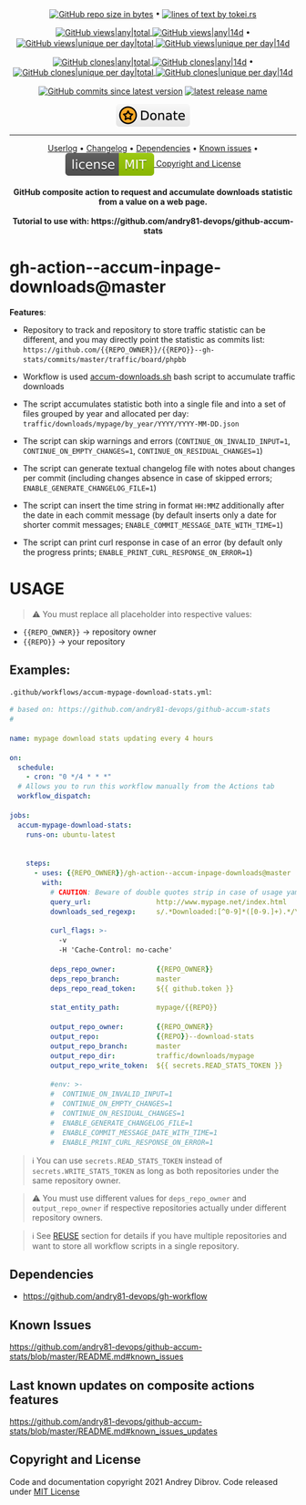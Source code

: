 <p align="center">
  <a href="#"><img src="https://img.shields.io/github/repo-size/andry81-devops/gh-action--accum-inpage-downloads" valign="middle" alt="GitHub repo size in bytes" /></a>
• <a href="https://github.com/XAMPPRocky/tokei"><img src="https://tokei.rs/b1/github/andry81-devops/gh-action--accum-inpage-downloads?category=lines" valign="middle" alt="lines of text by tokei.rs" /></a>
</p>

<p align="center">
  <a href="https://github.com/andry81-stats/gh-action--accum-inpage-downloads--gh-stats/commits/master/traffic/views">
    <img src="https://img.shields.io/badge/dynamic/json?color=success&label=Github%20views|all&query=count&url=https://github.com/andry81-stats/gh-action--accum-inpage-downloads--gh-stats/raw/master/traffic/views/latest-accum.json?raw=True&logo=github" valign="middle" alt="GitHub views|any|total" />
    <img src="https://img.shields.io/badge/dynamic/json?color=success&label=14d&query=count&url=https://github.com/andry81-stats/gh-action--accum-inpage-downloads--gh-stats/raw/master/traffic/views/latest.json?raw=True" valign="middle" alt="GitHub views|any|14d" /></a>
• <a href="https://github.com/andry81-stats/gh-action--accum-inpage-downloads--gh-stats/commits/master/traffic/views">
    <img src="https://img.shields.io/badge/dynamic/json?color=success&label=Github%20views|unq&query=uniques&url=https://github.com/andry81-stats/gh-action--accum-inpage-downloads--gh-stats/raw/master/traffic/views/latest-accum.json?raw=True&logo=github" valign="middle" alt="GitHub views|unique per day|total" />
    <img src="https://img.shields.io/badge/dynamic/json?color=success&label=14d&query=uniques&url=https://github.com/andry81-stats/gh-action--accum-inpage-downloads--gh-stats/raw/master/traffic/views/latest.json?raw=True" valign="middle" alt="GitHub views|unique per day|14d" /></a>
</p>

<p align="center">
  <a href="https://github.com/andry81-stats/gh-action--accum-inpage-downloads--gh-stats/commits/master/traffic/clones">
    <img src="https://img.shields.io/badge/dynamic/json?color=success&label=Github%20clones|all&query=count&url=https://github.com/andry81-stats/gh-action--accum-inpage-downloads--gh-stats/raw/master/traffic/clones/latest-accum.json?raw=True&logo=github" valign="middle" alt="GitHub clones|any|total" />
    <img src="https://img.shields.io/badge/dynamic/json?color=success&label=14d&query=count&url=https://github.com/andry81-stats/gh-action--accum-inpage-downloads--gh-stats/raw/master/traffic/clones/latest.json?raw=True" valign="middle" alt="GitHub clones|any|14d" /></a>
• <a href="https://github.com/andry81-stats/gh-action--accum-inpage-downloads--gh-stats/commits/master/traffic/clones">
    <img src="https://img.shields.io/badge/dynamic/json?color=success&label=Github%20clones|unq&query=uniques&url=https://github.com/andry81-stats/gh-action--accum-inpage-downloads--gh-stats/raw/master/traffic/clones/latest-accum.json?raw=True&logo=github" valign="middle" alt="GitHub clones|unique per day|total" />
    <img src="https://img.shields.io/badge/dynamic/json?color=success&label=14d&query=uniques&url=https://github.com/andry81-stats/gh-action--accum-inpage-downloads--gh-stats/raw/master/traffic/clones/latest.json?raw=True" valign="middle" alt="GitHub clones|unique per day|14d" /></a>
</p>

<p align="center">
  <a href="https://github.com/andry81-devops/gh-action--accum-inpage-downloads/commits">
    <img src="https://img.shields.io/github/commits-since/andry81-devops/gh-action--accum-inpage-downloads/latest?sort=semver&label=Github%20commits%20since%20latest" valign="middle" alt="GitHub commits since latest version" /></a>
  <a href="https://github.com/andry81-devops/gh-action--accum-inpage-downloads/releases">
    <img src="https://img.shields.io/github/v/release/andry81-devops/gh-action--accum-inpage-downloads?include_prereleases&label=latest" valign="middle" alt="latest release name" /></a>
</p>

<p align="center">
  <a href="https://github.com/andry81/donate"><img src="https://github.com/andry81/andry81/raw/master/badges/donate.svg" valign="middle" alt="donate" /></a>
</p>

---

<p align="center">
  <a href="https://github.com/andry81-devops/gh-action--accum-inpage-downloads/blob/master/userlog.md">Userlog</a>
• <a href="https://github.com/andry81-devops/gh-action--accum-inpage-downloads/blob/master/changelog.txt">Changelog</a>
• <a href="#dependecies">Dependencies</a>
• <a href="#known_issues">Known issues</a>
• <a href="#copyright-and-license"><img src="https://github.com/andry81/andry81/raw/master/badges/mit-license.svg" valign="middle" alt="copyright and license" />&nbsp;Copyright and License</a>
</p>

<h4 align="center">GitHub composite action to request and accumulate downloads statistic from a value on a web page.<br/>
<br/>
Tutorial to use with: https://github.com/andry81-devops/github-accum-stats</h4>

##

# gh-action--accum-inpage-downloads@master

**Features**:

* Repository to track and repository to store traffic statistic can be different, and you may directly point the statistic as commits list:
  `https://github.com/{{REPO_OWNER}}/{{REPO}}--gh-stats/commits/master/traffic/board/phpbb`

* Workflow is used [accum-downloads.sh](https://github.com/andry81-devops/gh-workflow/blob/master/bash/inpage/accum-downloads.sh) bash script to accumulate traffic downloads

* The script accumulates statistic both into a single file and into a set of files grouped by year and allocated per day:
  `traffic/downloads/mypage/by_year/YYYY/YYYY-MM-DD.json`

* The script can skip warnings and errors (`CONTINUE_ON_INVALID_INPUT=1`, `CONTINUE_ON_EMPTY_CHANGES=1`, `CONTINUE_ON_RESIDUAL_CHANGES=1`)

* The script can generate textual changelog file with notes about changes per commit (including changes absence in case of skipped errors; `ENABLE_GENERATE_CHANGELOG_FILE=1`)

* The script can insert the time string in format `HH:MMZ` additionally after the date in each commit message (by default inserts only a date for shorter commit messages; `ENABLE_COMMIT_MESSAGE_DATE_WITH_TIME=1`)

* The script can print curl response in case of an error (by default only the progress prints; `ENABLE_PRINT_CURL_RESPONSE_ON_ERROR=1`)

# USAGE

> :warning: You must replace all placeholder into respective values:

* `{{REPO_OWNER}}` -> repository owner
* `{{REPO}}` -> your repository

## Examples:

`.github/workflows/accum-mypage-download-stats.yml`:

```yml
# based on: https://github.com/andry81-devops/github-accum-stats
#

name: mypage download stats updating every 4 hours

on:
  schedule:
    - cron: "0 */4 * * *"
  # Allows you to run this workflow manually from the Actions tab
  workflow_dispatch:

jobs:
  accum-mypage-download-stats:
    runs-on: ubuntu-latest


    steps:
      - uses: {{REPO_OWNER}}/gh-action--accum-inpage-downloads@master
        with:
          # CAUTION: Beware of double quotes strip in case of usage yaml `>-` operator or even a single-quotted string!
          query_url:                http://www.mypage.net/index.html
          downloads_sed_regexp:     s/.*Downloaded:[^0-9]*([0-9.]+).*/\1/p

          curl_flags: >-
            -v
            -H 'Cache-Control: no-cache'

          deps_repo_owner:          {{REPO_OWNER}}
          deps_repo_branch:         master
          deps_repo_read_token:     ${{ github.token }}

          stat_entity_path:         mypage/{{REPO}}

          output_repo_owner:        {{REPO_OWNER}}
          output_repo:              {{REPO}}--download-stats
          output_repo_branch:       master
          output_repo_dir:          traffic/downloads/mypage
          output_repo_write_token:  ${{ secrets.READ_STATS_TOKEN }}

          #env: >-
          #  CONTINUE_ON_INVALID_INPUT=1
          #  CONTINUE_ON_EMPTY_CHANGES=1
          #  CONTINUE_ON_RESIDUAL_CHANGES=1
          #  ENABLE_GENERATE_CHANGELOG_FILE=1
          #  ENABLE_COMMIT_MESSAGE_DATE_WITH_TIME=1
          #  ENABLE_PRINT_CURL_RESPONSE_ON_ERROR=1
```

> :information_source: You can use `secrets.READ_STATS_TOKEN` instead of `secrets.WRITE_STATS_TOKEN` as long as both repositories under the same repository owner.

> :warning: You must use different values for `deps_repo_owner` and `output_repo_owner` if respective repositories actually under different repository owners.

> :information_source: See <a href="https://github.com/andry81-devops/github-accum-stats/blob/master/README.md#reuse">REUSE</a> section for details if you have multiple repositories and want to store all workflow scripts in a single repository.

## <a name="dependecies">Dependencies</a>

* https://github.com/andry81-devops/gh-workflow

## <a name="known_issues">Known Issues</a>

https://github.com/andry81-devops/github-accum-stats/blob/master/README.md#known_issues

## <a name="known_issues_updates">Last known updates on composite actions features</a>

https://github.com/andry81-devops/github-accum-stats/blob/master/README.md#known_issues_updates

## <a name="copyright-and-license">Copyright and License</a>

Code and documentation copyright 2021 Andrey Dibrov. Code released under [MIT License](https://github.com/andry81-devops/gh-action--accum-inpage-downloads/blob/master/license.txt)
